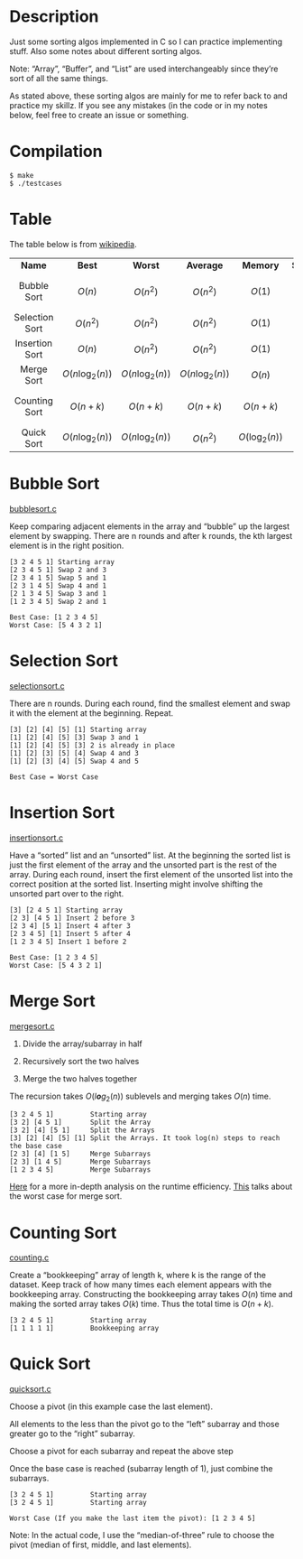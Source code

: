 Description
===========

Just some sorting algos implemented in C so I can practice implementing stuff. Also some notes about different sorting algos.

Note: “Array”, “Buffer”, and “List” are used interchangeably since they’re sort of all the same things.

As stated above, these sorting algos are mainly for me to refer back to and practice my skillz. If you see any mistakes (in the code or in my notes below, feel free to create an issue or something.

Compilation
===========

``` console
$ make
$ ./testcases
```

Table
=====

The table below is from [wikipedia](https://en.wikipedia.org/wiki/Sorting_algorithm).

|                |                              |                              |                              |                           |            |              |                 |                                          |
|:--------------:|:----------------------------:|:----------------------------:|:----------------------------:|:-------------------------:|:----------:|:------------:|:---------------:|:----------------------------------------:|
|    **Name**    |           **Best**           |           **Worst**          |          **Average**         |         **Memory**        | **Stable** |  **Method**  |    **Notes**    |                 **Code**                 |
|   Bubble Sort  |           *O*(*n*)           |     *O*(*n*<sup>2</sup>)     |     *O*(*n*<sup>2</sup>)     |           *O*(1)          |     Yes    |   Swapping   | Small code size |    [bubblesort.c](algos/bubblesort.c)    |
| Selection Sort |     *O*(*n*<sup>2</sup>)     |     *O*(*n*<sup>2</sup>)     |     *O*(*n*<sup>2</sup>)     |           *O*(1)          |     No     |   Selection  |                 | [selectionsort.c](algos/selectionsort.c) |
| Insertion Sort |           *O*(*n*)           |     *O*(*n*<sup>2</sup>)     |     *O*(*n*<sup>2</sup>)     |           *O*(1)          |     Yes    |   Insertion  |                 | [insertionsort.c](algos/insertionsort.c) |
|   Merge Sort   | *O*(*n*log<sub>2</sub>(*n*)) | *O*(*n*log<sub>2</sub>(*n*)) | *O*(*n*log<sub>2</sub>(*n*)) |          *O*(*n*)         |     Yes    |    Merging   |                 |     [mergesort.c](algos/mergesort.c)     |
|  Counting Sort |        *O*(*n* + *k*)        |        *O*(*n* + *k*)        |        *O*(*n* + *k*)        |       *O*(*n* + *k*)      |     Yes    |   Non-comp   |  k is the range |  [countingsort.c](algos/countingsort.c)  |
|   Quick Sort   | *O*(*n*log<sub>2</sub>(*n*)) | *O*(*n*log<sub>2</sub>(*n*)) |     *O*(*n*<sup>2</sup>)     | *O*(log<sub>2</sub>(*n*)) |     No     | Partitioning |                 |     [quicksort.c](algos/quicksort.c)     |

Bubble Sort
===========

[bubblesort.c](algos/bubblesort.c)

Keep comparing adjacent elements in the array and “bubble” up the largest element by swapping. There are n rounds and after k rounds, the kth largest element is in the right position.

    [3 2 4 5 1] Starting array
    [2 3 4 5 1] Swap 2 and 3
    [2 3 4 1 5] Swap 5 and 1
    [2 3 1 4 5] Swap 4 and 1
    [2 1 3 4 5] Swap 3 and 1
    [1 2 3 4 5] Swap 2 and 1

    Best Case: [1 2 3 4 5]
    Worst Case: [5 4 3 2 1]

Selection Sort
==============

[selectionsort.c](algos/selectionsort.c)

There are n rounds. During each round, find the smallest element and swap it with the element at the beginning. Repeat.

    [3] [2] [4] [5] [1] Starting array
    [1] [2] [4] [5] [3] Swap 3 and 1
    [1] [2] [4] [5] [3] 2 is already in place
    [1] [2] [3] [5] [4] Swap 4 and 3
    [1] [2] [3] [4] [5] Swap 4 and 5

    Best Case = Worst Case

Insertion Sort
==============

[insertionsort.c](algos/insertionsort.c)

Have a “sorted” list and an “unsorted” list. At the beginning the sorted list is just the first element of the array and the unsorted part is the rest of the array. During each round, insert the first element of the unsorted list into the correct position at the sorted list. Inserting might involve shifting the unsorted part over to the right.

    [3] [2 4 5 1] Starting array
    [2 3] [4 5 1] Insert 2 before 3
    [2 3 4] [5 1] Insert 4 after 3
    [2 3 4 5] [1] Insert 5 after 4
    [1 2 3 4 5] Insert 1 before 2

    Best Case: [1 2 3 4 5]
    Worst Case: [5 4 3 2 1]

Merge Sort
==========

[mergesort.c](algos/mergesort.c)

1.  Divide the array/subarray in half

2.  Recursively sort the two halves

3.  Merge the two halves together

The recursion takes *O*(*l**o**g*<sub>2</sub>(*n*)) sublevels and merging takes *O*(*n*) time.

    [3 2 4 5 1]         Starting array
    [3 2] [4 5 1]       Split the Array
    [3 2] [4] [5 1]     Split the Arrays
    [3] [2] [4] [5] [1] Split the Arrays. It took log(n) steps to reach the base case
    [2 3] [4] [1 5]     Merge Subarrays
    [2 3] [1 4 5]       Merge Subarrays
    [1 2 3 4 5]         Merge Subarrays

[Here](https://youtu.be/alJswNJ4P3U) for a more in-depth analysis on the runtime efficiency. [This](https://stackoverflow.com/q/24594112/9512643) talks about the worst case for merge sort.

Counting Sort
=============

[counting.c](algos/counting.c)

Create a “bookkeeping” array of length k, where k is the range of the dataset. Keep track of how many times each element appears with the bookkeeping array. Constructing the bookkeeping array takes *O*(*n*) time and making the sorted array takes *O*(*k*) time. Thus the total time is *O*(*n* + *k*).

    [3 2 4 5 1]         Starting array
    [1 1 1 1 1]         Bookkeeping array

Quick Sort
==========

[quicksort.c](algos/quicksort.c)

Choose a pivot (in this example case the last element).

All elements to the less than the pivot go to the “left” subarray and those greater go to the “right” subarray.

Choose a pivot for each subarray and repeat the above step

Once the base case is reached (subarray length of 1), just combine the subarrays.

    [3 2 4 5 1]         Starting array
    [3 2 4 5 1]         Starting array

    Worst Case (If you make the last item the pivot): [1 2 3 4 5] 

Note: In the actual code, I use the “median-of-three” rule to choose the pivot (median of first, middle, and last elements).
